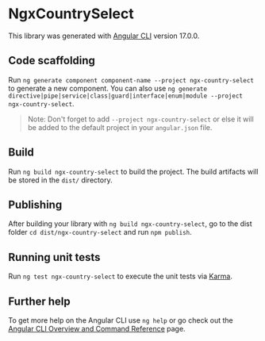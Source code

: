 # NgxCountrySelect

This library was generated with [Angular CLI](https://github.com/angular/angular-cli) version 17.0.0.

## Code scaffolding

Run `ng generate component component-name --project ngx-country-select` to generate a new component. You can also use `ng generate directive|pipe|service|class|guard|interface|enum|module --project ngx-country-select`.
> Note: Don't forget to add `--project ngx-country-select` or else it will be added to the default project in your `angular.json` file. 

## Build

Run `ng build ngx-country-select` to build the project. The build artifacts will be stored in the `dist/` directory.

## Publishing

After building your library with `ng build ngx-country-select`, go to the dist folder `cd dist/ngx-country-select` and run `npm publish`.

## Running unit tests

Run `ng test ngx-country-select` to execute the unit tests via [Karma](https://karma-runner.github.io).

## Further help

To get more help on the Angular CLI use `ng help` or go check out the [Angular CLI Overview and Command Reference](https://angular.io/cli) page.
